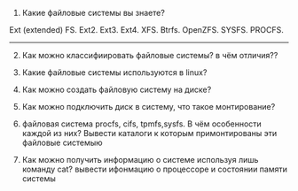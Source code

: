 1. Какие файловые системы вы знаете?

Ext (extended) FS.
Ext2. 
Ext3. 
Ext4. 
XFS. 
Btrfs. 
OpenZFS. 
SYSFS.
PROCFS.

---

2. Как можно классифиировать файловые системы? в чём отличия??



3. Какие файловые системы используются в linux?



4. Как можно создать файловую систему на диске?



5. Как можно подключить диск в систему, что такое монтирование?



6. файловая система procfs, cifs, tpmfs,sysfs. В чём особенности каждой из них? Вывести каталоги к которым примонтированы эти файловые системыю



7. Как можно получить информацию о системе используя лишь команду cat? вывести ифонмацию о процессоре и состоянии памяти системы


